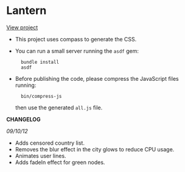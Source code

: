 Lantern
=======

[View project](http://vizzuality.github.com/lantern)

* This project uses compass to generate the CSS.
* You can run a small server running the <code>asdf</code> gem:

        bundle install
        asdf 

* Before publishing the code, please compress the JavaScript files running: 

        bin/compress-js

  then use the generated <code>all.js</code> file.

**CHANGELOG**

*09/10/12*

- Adds censored country list.
- Removes the blur effect in the city glows to reduce CPU usage.
- Animates user lines.
- Adds fadeIn effect for green nodes.
